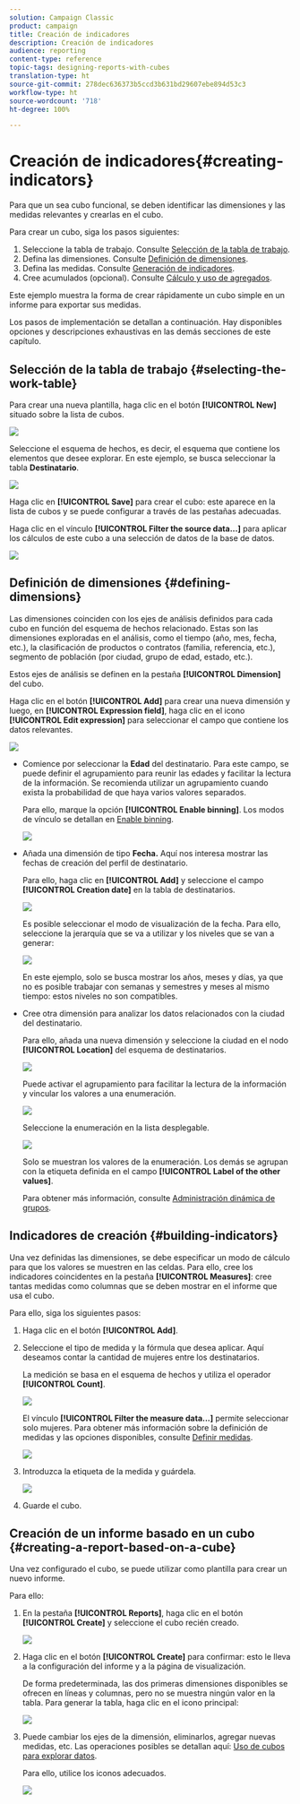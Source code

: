 ```yaml
---
solution: Campaign Classic
product: campaign
title: Creación de indicadores
description: Creación de indicadores
audience: reporting
content-type: reference
topic-tags: designing-reports-with-cubes
translation-type: ht
source-git-commit: 278dec636373b5ccd3b631bd29607ebe894d53c3
workflow-type: ht
source-wordcount: '718'
ht-degree: 100%

---
```



# Creación de indicadores{#creating-indicators}

Para que un sea cubo funcional, se deben identificar las dimensiones y las medidas relevantes y crearlas en el cubo.

Para crear un cubo, siga los pasos siguientes:

1. Seleccione la tabla de trabajo. Consulte [Selección de la tabla de trabajo](#selecting-the-work-table).
1. Defina las dimensiones. Consulte [Definición de dimensiones](#defining-dimensions).
1. Defina las medidas. Consulte [Generación de indicadores](#building-indicators).
1. Cree acumulados (opcional). Consulte [Cálculo y uso de agregados](../../reporting/using/concepts-and-methodology.md#calculating-and-using-aggregates).

Este ejemplo muestra la forma de crear rápidamente un cubo simple en un informe para exportar sus medidas.

Los pasos de implementación se detallan a continuación. Hay disponibles opciones y descripciones exhaustivas en las demás secciones de este capítulo.

## Selección de la tabla de trabajo {#selecting-the-work-table}

Para crear una nueva plantilla, haga clic en el botón **[!UICONTROL New]** situado sobre la lista de cubos.

![](assets/s_advuser_cube_create.png)

Seleccione el esquema de hechos, es decir, el esquema que contiene los elementos que desee explorar. En este ejemplo, se busca seleccionar la tabla **Destinatario**.

![](assets/s_advuser_cube_wz_02.png)

Haga clic en **[!UICONTROL Save]** para crear el cubo: este aparece en la lista de cubos y se puede configurar a través de las pestañas adecuadas.

Haga clic en el vínculo **[!UICONTROL Filter the source data...]** para aplicar los cálculos de este cubo a una selección de datos de la base de datos.

![](assets/s_advuser_cube_wz_03.png)

## Definición de dimensiones {#defining-dimensions}

Las dimensiones coinciden con los ejes de análisis definidos para cada cubo en función del esquema de hechos relacionado. Estas son las dimensiones exploradas en el análisis, como el tiempo (año, mes, fecha, etc.), la clasificación de productos o contratos (familia, referencia, etc.), segmento de población (por ciudad, grupo de edad, estado, etc.).

Estos ejes de análisis se definen en la pestaña **[!UICONTROL Dimension]** del cubo.

Haga clic en el botón **[!UICONTROL Add]** para crear una nueva dimensión y luego, en **[!UICONTROL Expression field]**, haga clic en el icono **[!UICONTROL Edit expression]** para seleccionar el campo que contiene los datos relevantes.

![](assets/s_advuser_cube_wz_04.png)

* Comience por seleccionar la **Edad** del destinatario. Para este campo, se puede definir el agrupamiento para reunir las edades y facilitar la lectura de la información. Se recomienda utilizar un agrupamiento cuando exista la probabilidad de que haya varios valores separados.

   Para ello, marque la opción **[!UICONTROL Enable binning]**. Los modos de vínculo se detallan en [Enable binning](../../reporting/using/concepts-and-methodology.md#data-binning).

   ![](assets/s_advuser_cube_wz_05.png)

* Añada una dimensión de tipo **Fecha.** Aquí nos interesa mostrar las fechas de creación del perfil de destinatario.

   Para ello, haga clic en **[!UICONTROL Add]** y seleccione el campo **[!UICONTROL Creation date]** en la tabla de destinatarios.

   ![](assets/s_advuser_cube_wz_06.png)

   Es posible seleccionar el modo de visualización de la fecha. Para ello, seleccione la jerarquía que se va a utilizar y los niveles que se van a generar:

   ![](assets/s_advuser_cube_wz_07.png)

   En este ejemplo, solo se busca mostrar los años, meses y días, ya que no es posible trabajar con semanas y semestres y meses al mismo tiempo: estos niveles no son compatibles.

* Cree otra dimensión para analizar los datos relacionados con la ciudad del destinatario.

   Para ello, añada una nueva dimensión y seleccione la ciudad en el nodo **[!UICONTROL Location]** del esquema de destinatarios.

   ![](assets/s_advuser_cube_wz_08.png)

   Puede activar el agrupamiento para facilitar la lectura de la información y vincular los valores a una enumeración.

   ![](assets/s_advuser_cube_wz_09.png)

   Seleccione la enumeración en la lista desplegable.

   ![](assets/s_advuser_cube_wz_10.png)

   Solo se muestran los valores de la enumeración. Los demás se agrupan con la etiqueta definida en el campo **[!UICONTROL Label of the other values]**.

   Para obtener más información, consulte [Administración dinámica de grupos](../../reporting/using/concepts-and-methodology.md#dynamically-managing-bins).

## Indicadores de creación {#building-indicators}

Una vez definidas las dimensiones, se debe especificar un modo de cálculo para que los valores se muestren en las celdas. Para ello, cree los indicadores coincidentes en la pestaña **[!UICONTROL Measures]**: cree tantas medidas como columnas que se deben mostrar en el informe que usa el cubo.

Para ello, siga los siguientes pasos:

1. Haga clic en el botón **[!UICONTROL Add]**.
1. Seleccione el tipo de medida y la fórmula que desea aplicar. Aquí deseamos contar la cantidad de mujeres entre los destinatarios.

   La medición se basa en el esquema de hechos y utiliza el operador **[!UICONTROL Count]**.

   ![](assets/s_advuser_cube_wz_11.png)

   El vínculo **[!UICONTROL Filter the measure data...]** permite seleccionar solo mujeres. Para obtener más información sobre la definición de medidas y las opciones disponibles, consulte [Definir medidas](../../reporting/using/concepts-and-methodology.md#defining-measures).

   ![](assets/s_advuser_cube_wz_12.png)

1. Introduzca la etiqueta de la medida y guárdela.

   ![](assets/s_advuser_cube_wz_13.png)

1. Guarde el cubo.

## Creación de un informe basado en un cubo {#creating-a-report-based-on-a-cube}

Una vez configurado el cubo, se puede utilizar como plantilla para crear un nuevo informe.

Para ello:

1. En la pestaña **[!UICONTROL Reports]**, haga clic en el botón **[!UICONTROL Create]** y seleccione el cubo recién creado.

   ![](assets/s_advuser_cube_wz_14.png)

1. Haga clic en el botón **[!UICONTROL Create]** para confirmar: esto le lleva a la configuración del informe y a la página de visualización.

   De forma predeterminada, las dos primeras dimensiones disponibles se ofrecen en líneas y columnas, pero no se muestra ningún valor en la tabla. Para generar la tabla, haga clic en el icono principal:

   ![](assets/s_advuser_cube_wz_15.png)

1. Puede cambiar los ejes de la dimensión, eliminarlos, agregar nuevas medidas, etc. Las operaciones posibles se detallan aquí: [Uso de cubos para explorar datos](../../reporting/using/using-cubes-to-explore-data.md).

   Para ello, utilice los iconos adecuados.

   ![](assets/s_advuser_cube_wz_16.png)

